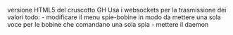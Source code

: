 versione HTML5 del cruscotto GH
Usa i websockets per la trasmissione dei valori
todo:
	- modificare il menu spie-bobine in modo da mettere una sola voce per le bobine che comandano una sola spia
	- mettere il daemon